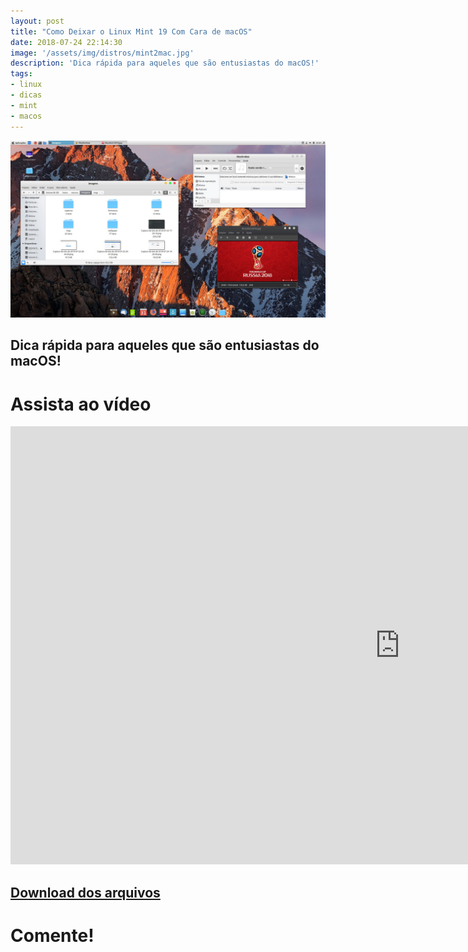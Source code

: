 ```yaml
---
layout: post
title: "Como Deixar o Linux Mint 19 Com Cara de macOS"
date: 2018-07-24 22:14:30
image: '/assets/img/distros/mint2mac.jpg'
description: 'Dica rápida para aqueles que são entusiastas do macOS!'
tags:
- linux
- dicas
- mint
- macos
---
```


![Como Deixar o Linux Mint 19 Com Cara de macOS](/assets/img/distros/mint2mac.jpg)

## Dica rápida para aqueles que são entusiastas do macOS!

# Assista ao vídeo

<iframe width="1246" height="701" src="https://www.youtube.com/embed/VgGP_mDvvPQ" frameborder="0" allow="accelerometer; autoplay; encrypted-media; gyroscope; picture-in-picture" allowfullscreen></iframe>

## [Download dos arquivos](http://bit.ly/2v38XhL)


# Comente!

<script async src="https://pagead2.googlesyndication.com/pagead/js/adsbygoogle.js"></script>

<!-- Informat -->
<ins class="adsbygoogle"
 style="display:block"
 data-ad-client="ca-pub-2838251107855362"
 data-ad-slot="2327980059"
 data-ad-format="auto"
 data-full-width-responsive="true"></ins>

<script>
(adsbygoogle = window.adsbygoogle || []).push({});
</script>

